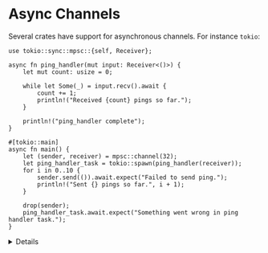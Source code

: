 # Async Channels

Several crates have support for asynchronous channels. For instance `tokio`:

```rust,editable,compile_fail
use tokio::sync::mpsc::{self, Receiver};

async fn ping_handler(mut input: Receiver<()>) {
    let mut count: usize = 0;

    while let Some(_) = input.recv().await {
        count += 1;
        println!("Received {count} pings so far.");
    }

    println!("ping_handler complete");
}

#[tokio::main]
async fn main() {
    let (sender, receiver) = mpsc::channel(32);
    let ping_handler_task = tokio::spawn(ping_handler(receiver));
    for i in 0..10 {
        sender.send(()).await.expect("Failed to send ping.");
        println!("Sent {} pings so far.", i + 1);
    }

    drop(sender);
    ping_handler_task.await.expect("Something went wrong in ping handler task.");
}
```

<details>

* Change the channel size to `3` and see how it affects the execution.

* Overall, the interface is similar to the `sync` channels as seen in the
  [morning class](concurrency/channels.md).

* Try removing the `std::mem::drop` call. What happens? Why?

* The [Flume](https://docs.rs/flume/latest/flume/) crate has channels that
  implement both `sync` and `async` `send` and `recv`. This can be convenient
  for complex applications with both IO and heavy CPU processing tasks.

* What makes working with `async` channels preferable is the ability to combine
  them with other `future`s to combine them and create complex control flow.

</details>
